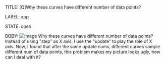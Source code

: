 TITLE:
[Q]Why  these curves have  different number of data points?

LABEL:
app

STATE:
open

BODY:
![image](https://user-images.githubusercontent.com/49807276/186584164-84d5435c-1ecb-4b0d-b715-5b80be18942b.png)
Why  these curves have  different number of data points?
Instead of using "step" as X axis, I use the "update"  to play the role of X axis.
Now, I found that after the same update nums, different curves sample different num of data points, this problem makes my picture looks ugly, how can I deal with it?

